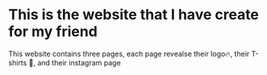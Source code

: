 <h1>This is the website that I have create for my friend</h1>
<p>This website contains three pages, each page revealse their logo🔥, their T-shirts 👕, and their instagram page</p>
